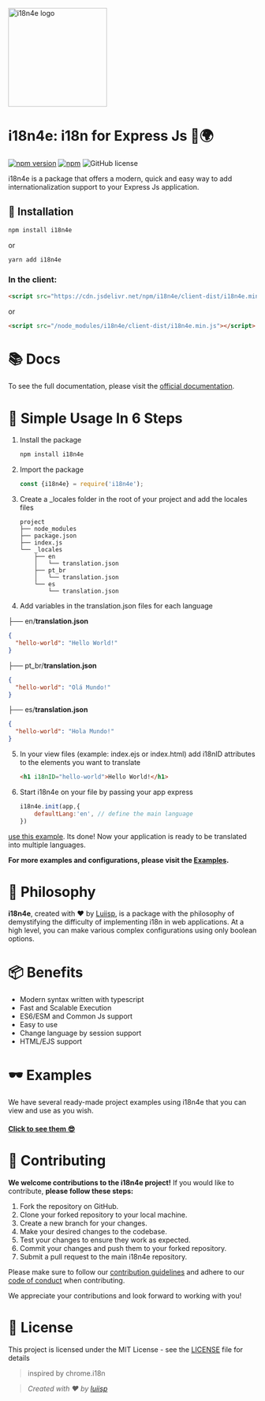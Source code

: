
<p>
  <a href="/" target="blank"><img src="https://github.com/luiisp/i18n4e/assets/115284250/5338d39e-7cfd-4bc5-b5f1-ae4c708d5b9d" width="200" alt="i18n4e logo" /></a>
</p>

# i18n4e: i18n for Express Js 🎨🌍
[![npm version](https://badge.fury.io/js/i18n4e.svg)](https://badge.fury.io/js/i18n4e)
[![npm](https://img.shields.io/npm/dt/i18n4e.svg)](https://www.npmjs.com/package/i18n4e) 
![GitHub license](https://img.shields.io/github/license/luiisp/i18n4e.svg)


i18n4e is a package that offers a modern, quick and easy way to add internationalization support to your Express Js application.

## 🚀 Installation
```bash
npm install i18n4e
```
or 

```bash
yarn add i18n4e
```

### In the client:

```html
<script src="https://cdn.jsdelivr.net/npm/i18n4e/client-dist/i18n4e.min.js"></script>
```

or 

```html
<script src="/node_modules/i18n4e/client-dist/i18n4e.min.js"></script>
```


# 📚 Docs

To see the full documentation, please visit the [official documentation](https://i18n4e.vercel.app/docs).

# 📖 Simple Usage In 6 Steps

1. Install the package
    ```bash
    npm install i18n4e
    ```

2. Import the package
      ```javascript
      const {i18n4e} = require('i18n4e');
      ```

3. Create a _locales folder in the root of your project and add the locales files
    ```
    project
    ├── node_modules
    ├── package.json
    ├── index.js
    └── _locales
        ├── en
        │   └── translation.json
        ├── pt_br
        │   └── translation.json
        └── es
            └── translation.json

    ```

4. Add variables in the translation.json files for each language

├── en/**translation.json**
```json
{
  "hello-world": "Hello World!"
}
```
├── pt_br/**translation.json**
```json
{
  "hello-world": "Olá Mundo!"
}
```
├── es/**translation.json**
```json
{
  "hello-world": "Hola Mundo!"
}
```

5. In your view files (example: index.ejs or index.html) add i18nID attributes to the elements you want to translate
    ```html
    <h1 i18nID="hello-world">Hello World!</h1>
    ```


6. Start i18n4e on your file by passing your app express
    ```javascript
    i18n4e.init(app,{
        defaultLang:'en', // define the main language 
    })
    ```
[use this example](https://github.com/luiisp/i18n4e/tree/main/examples/simple-usage).
Its done! Now your application is ready to be translated into multiple languages.

**For more examples and configurations, please visit the [Examples](https://github.com/luiisp/i18n4e/tree/main/examples/).**



# 💭 Philosophy
**i18n4e**, created with ❤️ by [Luiisp](https://github.com/luiisp), is a package with the philosophy of demystifying the difficulty of implementing i18n in web applications. At a high level, you can make various complex configurations using only boolean options.

# 📦 Benefits

- Modern syntax written with typescript
- Fast and Scalable Execution
- ES6/ESM and Common Js support
- Easy to use
- Change language by session support
- HTML/EJS support

# 🕶️ Examples
We have several ready-made project examples using i18n4e that you can view and use as you wish.

#### [Click to see them 😎](https://github.com/luiisp/i18n4e/tree/main/examples)

# 💪 Contributing

**We welcome contributions to the i18n4e project!** If you would like to contribute, **please follow these steps:**

1. Fork the repository on GitHub.
2. Clone your forked repository to your local machine.
3. Create a new branch for your changes.
4. Make your desired changes to the codebase.
5. Test your changes to ensure they work as expected.
6. Commit your changes and push them to your forked repository.
7. Submit a pull request to the main i18n4e repository.

Please make sure to follow our [contribution guidelines](CONTRIBUTING.md) and adhere to our [code of conduct](CODE_OF_CONDUCT.md) when contributing.

We appreciate your contributions and look forward to working with you!



# 📝 License
This project is licensed under the MIT License - see the [LICENSE](LICENSE) file for details

> inspired by chrome.i18n

> *Created with ❤️ by [luiisp](https://github.com/luiisp)*
